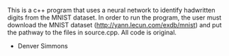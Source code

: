 This is a c++ program that uses a neural network to identify hadwritten digits from the MNIST dataset.
In order to run the program, the user must download the MNIST dataset (http://yann.lecun.com/exdb/mnist) and put the pathway to the files in source.cpp.
All code is original.

- Denver Simmons

